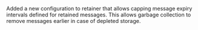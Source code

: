 Added a new configuration to retainer that allows capping message expiry intervals defined for retained messages.  This allows garbage collection to remove messages earlier in case of depleted storage.
